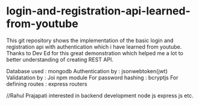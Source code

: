 # login-and-registration-api-learned-from-youtube
This git repository shows the implementation of the basic login and registration api with authentication which i have learned from youtube.
Thanks to Dev Ed for this great demonstration which helped me a lot to better understanding of creating REST API.

Database used : mongodb
Authentication by : jsonwebtoken(jwt)
Validatation by : Joi npm module
For password hashing : bcryptjs
For defining routes : express routers

//Rahul Prajapati interested in backend development node js express js etc.


